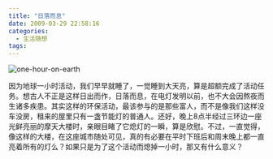 ```yaml
---
title: "日落而息"
date: 2009-03-29 22:58:16
categories:
  - 生活随想
tags:
---
```


![one-hour-on-earth](../../../images/2009/one-hour-on-earth.jpg "one-hour-on-earth") 

因为地球一小时活动，我们早早就睡了，一觉睡到大天亮，算是超额完成了活动任务。想古人不正是这样日出而作，日落而息，在电灯发明以前，也不大会因熬夜而生诸多疾患。其实这样的环保活动，最该参与的是那些富人，而不是像我们这样没车没房，租来的屋里只有一盏节能灯的普通人。还好，晚上8点半经过三环边一座光鲜亮丽的摩天大楼时，亲眼目睹了它熄灯的一瞬，算是欣慰。不过，一直觉得，像这样的大楼，在这座城市随处可见，真的有必要在平时下班后和周末晚上都一直亮着所有的灯么？如果只是为了这个活动而熄掉一小时，那又有什么意义？